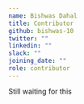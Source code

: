 ```yaml
---
name: Bishwas Dahal
title: Contributor
github: bishwas-10
twitter: ""
linkedin: ""
slack: ""
joining_date: ""
role: contributor
---
```


Still waiting for this

